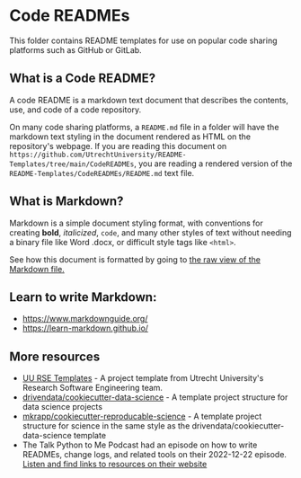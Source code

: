 # Code READMEs

This folder contains README templates for use on popular code sharing platforms such as GitHub or GitLab. 

## What is a Code README?

A code README is a markdown text document that describes the contents, use, and code of a code repository. 

On many code sharing platforms, a `README.md` file in a folder will have the markdown text styling in the document rendered as HTML on the repository's webpage. If you are reading this document on `https://github.com/UtrechtUniversity/README-Templates/tree/main/CodeREADMEs`, you are reading a rendered version of the `README-Templates/CodeREADMEs/README.md` text file. 

## What is Markdown?

Markdown is a simple document styling format, with conventions for creating **bold**, *italicized*, `code`, and many other styles of text without needing a binary file like Word .docx, or difficult style tags like `<html>`. 

See how this document is formatted by going to [the raw view of the Markdown file.](https://raw.githubusercontent.com/UtrechtUniversity/README-Templates/main/CodeREADMEs/README.md)

## Learn to write Markdown:

* https://www.markdownguide.org/
* https://learn-markdown.github.io/

## More resources 

* [UU RSE Templates](https://github.com/UtrechtUniversity/rse-project-templates) - A project template from Utrecht University's Research Software Engineering team. 
* [drivendata/cookiecutter-data-science](https://github.com/drivendata/cookiecutter-data-science) - A template project structure for data science projects
* [mkrapp/cookiecutter-reproducable-science](https://github.com/mkrapp/cookiecutter-reproducible-science) - A template project structure for science in the same style as the drivendata/cookiecutter-data-science template
* The Talk Python to Me Podcast had an episode on how to write READMEs, change logs, and related tools on their 2022-12-22 episode. [Listen and find links to resources on their website](https://talkpython.fm/episodes/show/395/tools-for-readme.md-creation-and-maintenance)
